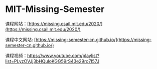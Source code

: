 # MIT-Missing-Semester

课程网站：[https://missing.csail.mit.edu/2020/](https://missing.csail.mit.edu/2020/)

课程中文网站: [https://missing-semester-cn.github.io/](https://missing-semester-cn.github.io/)

课程视频：https://www.youtube.com/playlist?list=PLyzOVJj3bHQuloKGG59rS43e29ro7I57J

